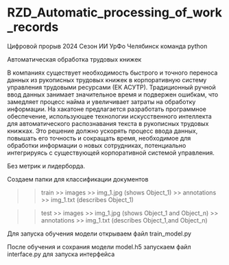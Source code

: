 # RZD_Automatic_processing_of_work_records
Цифровой прорыв 2024 Сезон ИИ УрФо Челябинск команда python

Автоматическая обработка трудовых книжек

В компаниях существует необходимость быстрого и точного переноса данных из рукописных трудовых книжек в корпоративную систему управления трудовыми ресурсами (ЕК АСУТР). Традиционный ручной ввод данных занимает значительное время и подвержен ошибкам, что замедляет процесс найма и увеличивает затраты на обработку информации.
На хакатоне предлагается разработать программное обеспечение, использующее технологии искусственного интеллекта для автоматического распознавания текста в рукописных трудовых книжках. Это решение должно ускорять процесс ввода данных, повышать его точность и сокращать время, необходимое для обработки информации о новых сотрудниках, потенциально интегрируясь с существующей корпоративной системой управления.

Без метрик и лидерборда.

Создаем папки для классификации документов
>> train    >> images       >> img_1.jpg  (shows Object_1)
            >> annotations  >> img_1.txt  (describes Object_1)

>> test  >> images       >> img_1.jpg (shows Object_1 and Object_n)
         >> annotations  >> img_1.txt (describes Object_1,and Object_n)

Для запуска обучения модели открываем файл train_model.py

После обучения и сохрания модели model.h5 запускаем файл interface.py для запуска интерфейса
